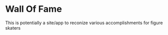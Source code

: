 # Wall Of Fame
This is potentially a site/app to reconize various accomplishments for figure skaters